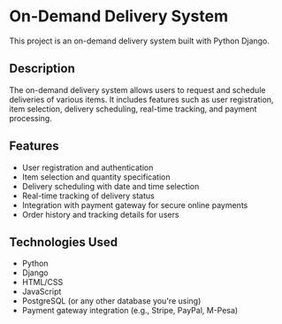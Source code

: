 # On-Demand Delivery System

This project is an on-demand delivery system built with Python Django.

## Description

The on-demand delivery system allows users to request and schedule deliveries of various items. It includes features such as user registration, item selection, delivery scheduling, real-time tracking, and payment processing.

## Features

- User registration and authentication
- Item selection and quantity specification
- Delivery scheduling with date and time selection
- Real-time tracking of delivery status
- Integration with payment gateway for secure online payments
- Order history and tracking details for users

## Technologies Used

- Python
- Django
- HTML/CSS
- JavaScript
- PostgreSQL (or any other database you're using)
- Payment gateway integration (e.g., Stripe, PayPal, M-Pesa)